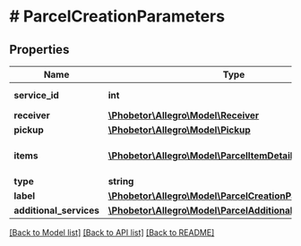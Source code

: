 # # ParcelCreationParameters

## Properties

Name | Type | Description | Notes
------------ | ------------- | ------------- | -------------
**service_id** | **int** | Delivery service id. |
**receiver** | [**\Phobetor\Allegro\Model\Receiver**](Receiver.md) |  |
**pickup** | [**\Phobetor\Allegro\Model\Pickup**](Pickup.md) |  |
**items** | [**\Phobetor\Allegro\Model\ParcelItemDetails[]**](ParcelItemDetails.md) | Parcel items details. |
**type** | **string** |  |
**label** | [**\Phobetor\Allegro\Model\ParcelCreationParametersLabel**](ParcelCreationParametersLabel.md) |  | [optional]
**additional_services** | [**\Phobetor\Allegro\Model\ParcelAdditionalServices**](ParcelAdditionalServices.md) |  | [optional]

[[Back to Model list]](../../README.md#models) [[Back to API list]](../../README.md#endpoints) [[Back to README]](../../README.md)

